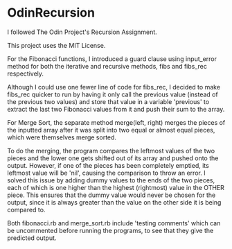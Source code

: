 # OdinRecursion
I followed The Odin Project's Recursion Assignment.

This project uses the MIT License.

For the Fibonacci functions, I introduced a guard clause using input_error method for both the iterative and recursive methods, fibs and fibs_rec respectively.

Although I could use one fewer line of code for fibs_rec, I decided to make fibs_rec quicker to run by having it only call the previous value (instead of the previous two values) and store that value in a variable 'previous' to extract the last two Fibonacci values from it and push their sum to the array.

For Merge Sort, the separate method merge(left, right) merges the pieces of the inputted array after it was split into two equal or almost equal pieces, which were themselves merge sorted.

To do the merging, the program compares the leftmost values of the two pieces and the lower one gets shifted out of its array and pushed onto the output. However, if one of the pieces has been completely emptied, its leftmost value will be 'nil', causing the comparison to throw an error. I solved this issue by adding dummy values to the ends of the two pieces, each of which is one higher than the highest (rightmost) value in the OTHER piece. This ensures that the dummy value would never be chosen for the output, since it is always greater than the value on the other side it is being compared to.

Both fibonacci.rb and merge_sort.rb include 'testing comments' which can be uncommented before running the programs, to see that they give the predicted output.
